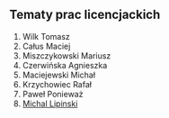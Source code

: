 ## Tematy prac licencjackich

1. Wilk Tomasz
1. Całus Maciej
1. Miszczykowski Mariusz
1. Czerwińska Agnieszka
1. Maciejewski Michał
1. Krzychowiec Rafał
1. Paweł Ponieważ
1. [Michal Lipinski](https://github.com/mlipinski2/licencjat)
